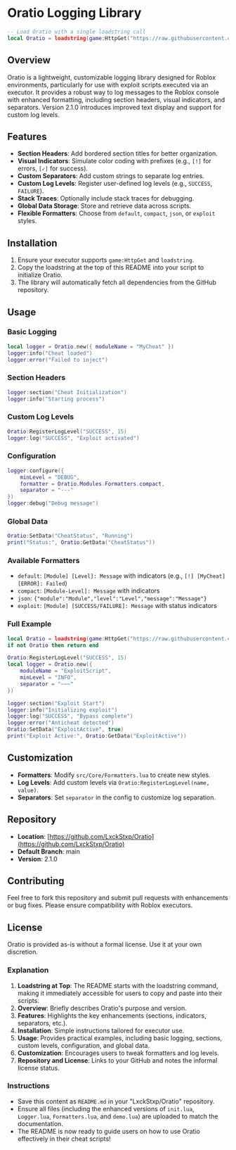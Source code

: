 # Oratio Logging Library

```lua
-- Load Oratio with a single loadstring call
local Oratio = loadstring(game:HttpGet("https://raw.githubusercontent.com/LxckStxp/Oratio/main/init.lua", true))()
```

## Overview
Oratio is a lightweight, customizable logging library designed for Roblox environments, particularly for use with exploit scripts executed via an executor. It provides a robust way to log messages to the Roblox console with enhanced formatting, including section headers, visual indicators, and separators. Version 2.1.0 introduces improved text display and support for custom log levels.

## Features
- **Section Headers**: Add bordered section titles for better organization.
- **Visual Indicators**: Simulate color coding with prefixes (e.g., `[!]` for errors, `[✓]` for success).
- **Custom Separators**: Add custom strings to separate log entries.
- **Custom Log Levels**: Register user-defined log levels (e.g., `SUCCESS`, `FAILURE`).
- **Stack Traces**: Optionally include stack traces for debugging.
- **Global Data Storage**: Store and retrieve data across scripts.
- **Flexible Formatters**: Choose from `default`, `compact`, `json`, or `exploit` styles.

## Installation
1. Ensure your executor supports `game:HttpGet` and `loadstring`.
2. Copy the loadstring at the top of this README into your script to initialize Oratio.
3. The library will automatically fetch all dependencies from the GitHub repository.

## Usage
### Basic Logging
```lua
local logger = Oratio.new({ moduleName = "MyCheat" })
logger:info("Cheat loaded")
logger:error("Failed to inject")
```

### Section Headers
```lua
logger:section("Cheat Initialization")
logger:info("Starting process")
```

### Custom Log Levels
```lua
Oratio:RegisterLogLevel("SUCCESS", 15)
logger:log("SUCCESS", "Exploit activated")
```

### Configuration
```lua
logger:configure({
    minLevel = "DEBUG",
    formatter = Oratio.Modules.Formatters.compact,
    separator = "---"
})
logger:debug("Debug message")
```

### Global Data
```lua
Oratio:SetData("CheatStatus", "Running")
print("Status:", Oratio:GetData("CheatStatus"))
```

### Available Formatters
- `default`: `[Module] [Level]: Message` with indicators (e.g., `[!] [MyCheat] [ERROR]: Failed`)
- `compact`: `[Module-Level]: Message` with indicators
- `json`: `{"module":"Module","level":"Level","message":"Message"}`
- `exploit`: `[Module] [SUCCESS/FAILURE]: Message` with status indicators

### Full Example
```lua
local Oratio = loadstring(game:HttpGet("https://raw.githubusercontent.com/LxckStxp/Oratio/main/init.lua", true))()
if not Oratio then return end

Oratio:RegisterLogLevel("SUCCESS", 15)
local logger = Oratio.new({
    moduleName = "ExploitScript",
    minLevel = "INFO",
    separator = "~~~"
})

logger:section("Exploit Start")
logger:info("Initializing exploit")
logger:log("SUCCESS", "Bypass complete")
logger:error("Anticheat detected")
Oratio:SetData("ExploitActive", true)
print("Exploit Active:", Oratio:GetData("ExploitActive"))
```

## Customization
- **Formatters**: Modify `src/Core/Formatters.lua` to create new styles.
- **Log Levels**: Add custom levels via `Oratio:RegisterLogLevel(name, value)`.
- **Separators**: Set `separator` in the config to customize log separation.

## Repository
- **Location**: [https://github.com/LxckStxp/Oratio](https://github.com/LxckStxp/Oratio)
- **Default Branch**: main
- **Version**: 2.1.0

## Contributing
Feel free to fork this repository and submit pull requests with enhancements or bug fixes. Please ensure compatibility with Roblox executors.

## License
Oratio is provided as-is without a formal license. Use it at your own discretion.

### Explanation
1. **Loadstring at Top**: The README starts with the loadstring command, making it immediately accessible for users to copy and paste into their scripts.
2. **Overview**: Briefly describes Oratio's purpose and version.
3. **Features**: Highlights the key enhancements (sections, indicators, separators, etc.).
4. **Installation**: Simple instructions tailored for executor use.
5. **Usage**: Provides practical examples, including basic logging, sections, custom levels, configuration, and global data.
6. **Customization**: Encourages users to tweak formatters and log levels.
7. **Repository and License**: Links to your GitHub and notes the informal license status.

### Instructions
- Save this content as `README.md` in your "LxckStxp/Oratio" repository.
- Ensure all files (including the enhanced versions of `init.lua`, `Logger.lua`, `Formatters.lua`, and `demo.lua`) are uploaded to match the documentation.
- The README is now ready to guide users on how to use Oratio effectively in their cheat scripts!
